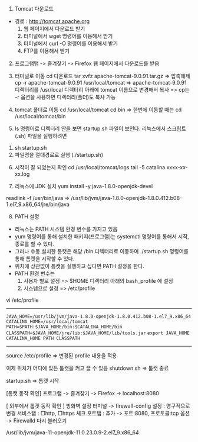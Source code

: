 1. Tomcat 다운로드 
- 경로 : http://tomcat.apache.org
  1) 웹 페이지에서 다운로드 받기
  2) 터미널에서 wget 명령어를 이용해서 받기
  3) 터미널에서 curl -O 명령어를 이용해서 받기
  4) FTP를 이용해서 받기

2. 프로그램탭 -> 즐겨찾기 -> Firefox 웹 페이지에서 다운로드를 받음

3. 터미널로 이동
cd 다운로드
tar xvfz apache-tomcat-9.0.91.tar.gz
=> 압축해제
cp -r apache-tomcat-9.0.91 /usr/local/tomcat
=> apache-tomcat-9.0.91 디렉터리를 /usr/local 디렉터리 아래에 tomcat 이름으로 변경해서 복사
=> cp는 -r 옵션을 사용하면 디렉터리(폴더)도 복사 가능

4. tomcat 폴더로 이동
cd /usr/local/tomcat
cd bin
=> 한번에 이동할 때는 cd /usr/local/tomcat/bin

5. ls 명령어로 디렉터리 안을 보면 startup.sh 파일이 보인다.
리눅스에서 스크립트(.sh) 파일을 실행하려면 
1) sh startup.sh
2) 파일명을 절대경로로 실행 (./startup.sh)

6. 시작이 잘 되었는지 확인
cd /usr/local/tomcat/logs
tail -5 catalina.xxxx-xx-xx.log

7. 리눅스에 JDK 설치
yum install -y java-1.8.0-openjdk-devel

readlink -f /usr/bin/java
=> /usr/lib/jvm/java-1.8.0-openjdk-1.8.0.412.b08-1.el7_9.x86_64/jre/bin/java

8. PATH 설정
- 리눅스는 PATH 시스템 환경 변수를 가지고 있음
- yum 명령어를 통해 설치한 패키지(프로그램)는 systemctl 명령어를 통해서 시작, 종료를 할 수 있다.
- 그러나 수동 설치한 톰캣은 해당 /bin 디렉터리로 이동하여 ./startup.sh 명령어를 통해 톰캣을 시작할 수 있다.
- 위치에 상관없이 톰캣을 실행하고 싶다면 PATH 설정을 한다.
- PATH 환경 변수는
  1) 사용자 별로 설정
      => $HOME 디렉터리 아래의 bash_profile 에 설정
  2) 시스템으로 설정
      => /etc/profile

 vi /etc/profile

---
`JAVA_HOME=/usr/lib/jvm/java-1.8.0-openjdk-1.8.0.412.b08-1.el7_9.x86_64`
`CATALINA_HOME=/usr/local/tomcat`
`PATH=$PATH:$JAVA_HOME/bin:$CATALINA_HOME/bin`
`CLASSPATH=$JAVA_HOME/jre/lib:$JAVA_HOME/lib/tools.jar`
`export JAVA_HOME CATALINA_HOME PATH CLASSPATH`

---

source /etc/profile
=> 변경된 profile 내용을 적용

이제 위치가 어디에 있든 톰캣을 켜고 끌 수 있음
shutdown.sh
=> 톰캣 종료

startup.sh
=> 톰캣 시작

[톰캣 동작 확인]
프로그램 -> 즐겨찾기 -> Firefox -> localhost:8080

\[ 외부에서 톰캣 동작 확인 ]
방화벽 설정
터미널 -> firewall-config
설정 : 영구적으로 변경
서비스탭 : □http, □https 체크
포트탭 : 추가 -> 포트:8080, 프로토콜:tcp 
옵션 -> Firewalld 다시 불러오기


/usr/lib/jvm/java-11-openjdk-11.0.23.0.9-2.el7_9.x86_64